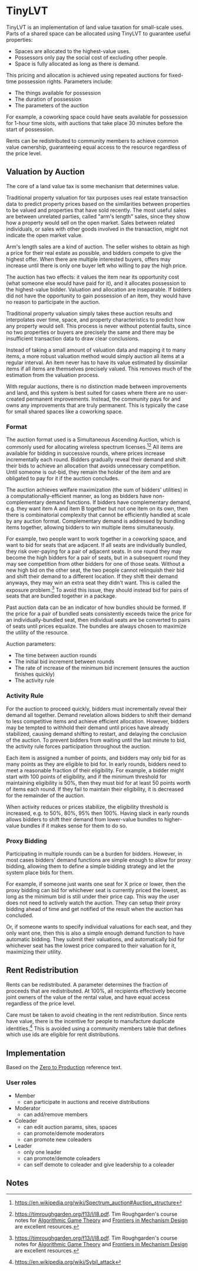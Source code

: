 # TinyLVT

TinyLVT is an implementation of land value taxation for small-scale uses. Parts of a shared space can be allocated using TinyLVT to guarantee useful properties:

- Spaces are allocated to the highest-value uses.
- Possessors only pay the social cost of excluding other people.
- Space is fully allocated as long as there is demand.

This pricing and allocation is achieved using repeated auctions for fixed-time possession rights. Parameters include:

- The things available for possession
- The duration of possession
- The parameters of the auction

For example, a coworking space could have seats available for possession for 1-hour time slots, with auctions that take place 30 minutes before the start of possession.

Rents can be redistributed to community members to achieve common value ownership, guaranteeing equal access to the resource regardless of the price level.

## Valuation by Auction

The core of a land value tax is some mechanism that determines value.

Traditional property valuation for tax purposes uses real estate transaction data to predict property prices based on the similarities between properties to be valued and properties that have sold recently. The most useful sales are between unrelated parties, called "arm's length" sales, since they show how a property would sell on the open market. Sales between related individuals, or sales with other goods involved in the transaction, might not indicate the open market value.

Arm's length sales are a kind of auction. The seller wishes to obtain as high a price for their real estate as possible, and bidders compete to give the highest offer. When there are multiple interested buyers, offers may increase until there is only one buyer left who willing to pay the high price.

The auction has two effects: it values the item near its opportunity cost (what someone else would have paid for it), and it allocates possession to the highest-value bidder. Valuation and allocation are inseparable. If bidders did not have the opportunity to gain possession of an item, they would have no reason to participate in the auction.

Traditional property valuation simply takes these auction results and interpolates over time, space, and property characteristics to predict how any property would sell. This process is never without potential faults, since no two properties or buyers are precisely the same and there may be insufficient transaction data to draw clear conclusions.

Instead of taking a small amount of valuation data and mapping it to many items, a more robust valuation method would simply auction all items at a regular interval. An item never has to have its value estimated by dissimilar items if all items are themselves precisely valued. This removes much of the estimation from the valuation process.

With regular auctions, there is no distinction made between improvements and land, and this system is best suited for cases where there are no user-created permanent improvements. Instead, the community pays for and owns any improvements that are truly permanent. This is typically the case for small shared spaces like a coworking space.

### Format

The auction format used is a Simultaneous Ascending Auction, which is commonly used for allocating wireless spectrum licenses.[^spectrum_auction_wikipedia][^combinatorial_auctions] All items are available for bidding in successive rounds, where prices increase incrementally each round. Bidders gradually reveal their demand and shift their bids to achieve an allocation that avoids unnecessary competition. Until someone is out-bid, they remain the holder of the item and are obligated to pay for it if the auction concludes.

The auction achieves welfare maximization (the sum of bidders' utilities) in a computationally-efficient manner, as long as bidders have non-complementary demand functions. If bidders have complementary demand, e.g. they want item A and item B together but not one item on its own, then there is combinatorial complexity that cannot be efficiently handled at scale by any auction format. Complementary demand is addressed by bundling items together, allowing bidders to win multiple items simultaneously.

For example, two people want to work together in a coworking space, and want to bid for seats that are adjacent. If all seats are individually bundled, they risk over-paying for a pair of adjacent seats. In one round they may become the high bidders for a pair of seats, but in a subsequent round they may see competition from other bidders for one of those seats. Without a new high bid on the other seat, the two people cannot relinquish their bid and shift their demand to a different location. If they shift their demand anyways, they may win an extra seat they didn't want. This is called the exposure problem.[^combinatorial_auctions] To avoid this issue, they should instead bid for pairs of seats that are bundled together in a package.

Past auction data can be an indicator of how bundles should be formed. If the price for a pair of bundled seats consistently exceeds twice the price for an individually-bundled seat, then individual seats are be converted to pairs of seats until prices equalize. The bundles are always chosen to maximize the utility of the resource.

Auction parameters:

- The time between auction rounds
- The initial bid increment between rounds
- The rate of increase of the minimum bid increment (ensures the auction finishes quickly)
- The activity rule

### Activity Rule

For the auction to proceed quickly, bidders must incrementally reveal their demand all together. Demand revelation allows bidders to shift their demand to less competitive items and achieve efficient allocation. However, bidders may be tempted to withhold their demand until prices have already stabilized, causing demand shifting to restart, and delaying the conclusion of the auction. To prevent bidders from waiting until the last minute to bid, the activity rule forces participation throughout the auction.

Each item is assigned a number of points, and bidders may only bid for as many points as they are eligible to bid for. In early rounds, bidders need to meet a reasonable fraction of their eligibility. For example, a bidder might start with 100 points of eligibility, and if the minimum threshold for maintaining eligibility is 50%, then they must bid for at least 50 points worth of items each round. If they fail to maintain their eligibility, it is decreased for the remainder of the auction.

When activity reduces or prices stabilize, the eligibility threshold is increased, e.g. to 50%, 80%, 95% then 100%. Having slack in early rounds allows bidders to shift their demand from lower-value bundles to higher-value bundles if it makes sense for them to do so.

### Proxy Bidding

Participating in multiple rounds can be a burden for bidders. However, in most cases bidders' demand functions are simple enough to allow for proxy bidding, allowing them to define a simple bidding strategy and let the system place bids for them.

For example, if someone just wants one seat for X price or lower, then the proxy bidding can bid for whichever seat is currently priced the lowest, as long as the minimum bid is still under their price cap. This way the user does not need to actively watch the auction. They can setup their proxy bidding ahead of time and get notified of the result when the auction has concluded.

Or, if someone wants to specify individual valuations for each seat, and they only want one, then this is also a simple enough demand function to have automatic bidding. They submit their valuations, and automatically bid for whichever seat has the lowest price compared to their valuation for it, maximizing their utility.

## Rent Redistribution

Rents can be redistributed. A parameter determines the fraction of proceeds that are redistributed. At 100%, all recipients effectively become joint owners of the value of the rental value, and have equal access regardless of the price level.

Care must be taken to avoid cheating in the rent redistribution. Since rents have value, there is the incentive for people to manufacture duplicate identities.[^sybil_wikipedia] This is avoided using a community members table that defines which use ids are eligible for rent distributions.

## Implementation

Based on the [Zero to Production](https://github.com/LukeMathWalker/zero-to-production) reference text.

### User roles
- Member
    - can participate in auctions and receive distributions
- Moderator
    - can add/remove members
- Coleader
    - can edit auction params, sites, spaces
    - can promote/demote moderators
    - can promote new coleaders
- Leader
    - only one leader
    - can promote/demote coleaders
    - can self demote to coleader and give leadership to a coleader

## Notes

[^spectrum_auction_wikipedia]: https://en.wikipedia.org/wiki/Spectrum_auction#Auction_structure
[^combinatorial_auctions]: https://timroughgarden.org/f13/l/l8.pdf. Tim Roughgarden's course notes for [Algorithmic Game Theory](https://timroughgarden.org/f13/f13.html) and [Frontiers in Mechanism Design](https://timroughgarden.org/w14/w14.html) are excellent resources.
[^sybil_wikipedia]: https://en.wikipedia.org/wiki/Sybil_attack
